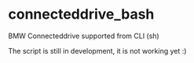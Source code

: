 # connecteddrive_bash
BMW Connecteddrive supported from CLI (sh)

The script is still in development, it is not working yet :)
